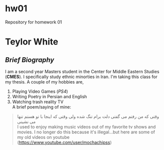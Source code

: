 # hw01
Repository for homework 01
# Teylor White 
## *Brief Biography*
I am a second year Masters student in the Center for Middle Eastern Studies (**CMES**). I specifically study ethnic minorties in Iran. I'm taking this class for my thesis.
A couple of my hobbies are,  
1. Playing Video Games (*PS4*)  
2. Writing Poetry in Persian and English  
3. Watching trash reality TV  
A brief poem/saying of mine:
> وقتی که من رفتم
می گفتی دلت برام تنگ شده
ولی وقتی که اینجا با تو هستم
تنها می نشینی    
I used to enjoy making music videos out of my favorite tv shows and movies. I no longer do this because it's illegal...but here are some of my old videos on youtube (https://www.youtube.com/user/mochachipss)  
